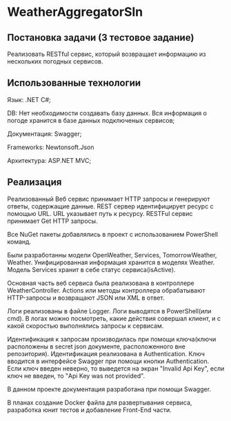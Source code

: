 # WeatherAggregatorSln
## Постановка задачи (3 тестовое задание)
Реализовать RESTful сервис, который возвращает информацию из нескольких погодных сервисов.

## Использованные технологии
Язык: .NET C#;

DB: Нет необходимости создавать базу данных. Вся информация о погоде хранится в базе данных подключеных сервисов;

Документация: Swagger;

Frameworks: Newtonsoft.Json

Архитектура: ASP.NET MVC;

## Реализация
Реализованный Веб сервис принимает HTTP запросы и генерируют ответы, содержащие данные. REST сервер идентифицирует ресурс с помощью URL. URL указывает путь к ресурсу.
RESTFul сервис принимает Get HTTP запросы.

Все NuGet пакеты добавлялись в проект с использованием PowerShell команд.

Были разработанны модели OpenWeather, Services, TomorrowWeather, Weather. Унифицированная информация хранится в моделях Weather. Модель Services хранит в себе статус сервиса(isActive).

Основная часть веб сервиса была реализована в контроллере WeatherController. Actions или методы контроллера обрабатывают HTTP-запросы и возвращают JSON или XML в ответ.

Логи реализованы в файле Logger. Логи выводятся в PowerShell(или cmd). В логах можно посмотреть, какие действия совершал клиент, и с какой скоростью выполнялись запросы к сервисам. 

Идентификация к запросам производилась при помощи ключа(ключи расположены в secret json документе, расположенного вне репозитория). Идентификация реализована в Authentication.
Ключ вводится в интерфейсе Swagger при помощи кнопки Authentication. Если ключ введен неверно, то выведется на экран "Invalid Api Key", если ключ не введен, то "Api Key was not provided".

В данном проекте документация разработана при помощи Swagger.

В планах создание Docker файла для развертывания сервиса, разработка юнит тестов и добавление Front-End части.
